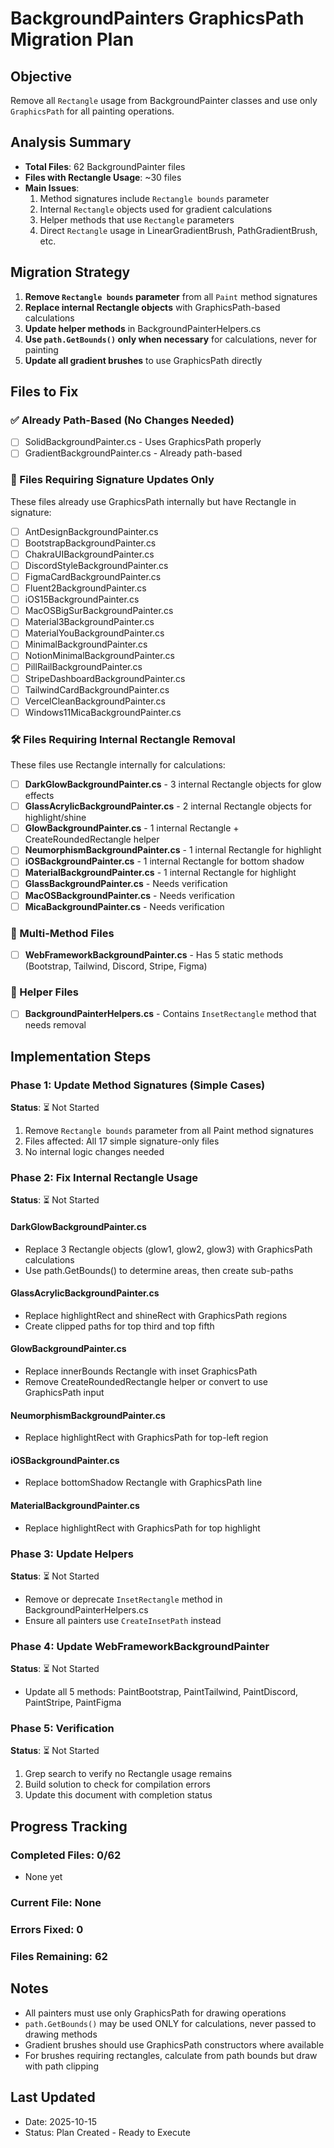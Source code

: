 # BackgroundPainters GraphicsPath Migration Plan

## Objective
Remove all `Rectangle` usage from BackgroundPainter classes and use only `GraphicsPath` for all painting operations.

## Analysis Summary
- **Total Files**: 62 BackgroundPainter files
- **Files with Rectangle Usage**: ~30 files
- **Main Issues**:
  1. Method signatures include `Rectangle bounds` parameter
  2. Internal `Rectangle` objects used for gradient calculations
  3. Helper methods that use `Rectangle` parameters
  4. Direct `Rectangle` usage in LinearGradientBrush, PathGradientBrush, etc.

## Migration Strategy
1. **Remove `Rectangle bounds` parameter** from all `Paint` method signatures
2. **Replace internal Rectangle objects** with GraphicsPath-based calculations
3. **Update helper methods** in BackgroundPainterHelpers.cs
4. **Use `path.GetBounds()` only when necessary** for calculations, never for painting
5. **Update all gradient brushes** to use GraphicsPath directly

## Files to Fix

### ✅ Already Path-Based (No Changes Needed)
- [ ] SolidBackgroundPainter.cs - Uses GraphicsPath properly
- [ ] GradientBackgroundPainter.cs - Already path-based

### 🔧 Files Requiring Signature Updates Only
These files already use GraphicsPath internally but have Rectangle in signature:
- [ ] AntDesignBackgroundPainter.cs
- [ ] BootstrapBackgroundPainter.cs
- [ ] ChakraUIBackgroundPainter.cs
- [ ] DiscordStyleBackgroundPainter.cs
- [ ] FigmaCardBackgroundPainter.cs
- [ ] Fluent2BackgroundPainter.cs
- [ ] iOS15BackgroundPainter.cs
- [ ] MacOSBigSurBackgroundPainter.cs
- [ ] Material3BackgroundPainter.cs
- [ ] MaterialYouBackgroundPainter.cs
- [ ] MinimalBackgroundPainter.cs
- [ ] NotionMinimalBackgroundPainter.cs
- [ ] PillRailBackgroundPainter.cs
- [ ] StripeDashboardBackgroundPainter.cs
- [ ] TailwindCardBackgroundPainter.cs
- [ ] VercelCleanBackgroundPainter.cs
- [ ] Windows11MicaBackgroundPainter.cs

### 🛠️ Files Requiring Internal Rectangle Removal
These files use Rectangle internally for calculations:
- [ ] **DarkGlowBackgroundPainter.cs** - 3 internal Rectangle objects for glow effects
- [ ] **GlassAcrylicBackgroundPainter.cs** - 2 internal Rectangle objects for highlight/shine
- [ ] **GlowBackgroundPainter.cs** - 1 internal Rectangle + CreateRoundedRectangle helper
- [ ] **NeumorphismBackgroundPainter.cs** - 1 internal Rectangle for highlight
- [ ] **iOSBackgroundPainter.cs** - 1 internal Rectangle for bottom shadow
- [ ] **MaterialBackgroundPainter.cs** - 1 internal Rectangle for highlight
- [ ] **GlassBackgroundPainter.cs** - Needs verification
- [ ] **MacOSBackgroundPainter.cs** - Needs verification
- [ ] **MicaBackgroundPainter.cs** - Needs verification

### 🔄 Multi-Method Files
- [ ] **WebFrameworkBackgroundPainter.cs** - Has 5 static methods (Bootstrap, Tailwind, Discord, Stripe, Figma)

### 🧰 Helper Files
- [ ] **BackgroundPainterHelpers.cs** - Contains `InsetRectangle` method that needs removal

## Implementation Steps

### Phase 1: Update Method Signatures (Simple Cases)
**Status**: ⏳ Not Started
1. Remove `Rectangle bounds` parameter from all Paint method signatures
2. Files affected: All 17 simple signature-only files
3. No internal logic changes needed

### Phase 2: Fix Internal Rectangle Usage
**Status**: ⏳ Not Started

#### DarkGlowBackgroundPainter.cs
- Replace 3 Rectangle objects (glow1, glow2, glow3) with GraphicsPath calculations
- Use path.GetBounds() to determine areas, then create sub-paths

#### GlassAcrylicBackgroundPainter.cs
- Replace highlightRect and shineRect with GraphicsPath regions
- Create clipped paths for top third and top fifth

#### GlowBackgroundPainter.cs
- Replace innerBounds Rectangle with inset GraphicsPath
- Remove CreateRoundedRectangle helper or convert to use GraphicsPath input

#### NeumorphismBackgroundPainter.cs
- Replace highlightRect with GraphicsPath for top-left region

#### iOSBackgroundPainter.cs
- Replace bottomShadow Rectangle with GraphicsPath line

#### MaterialBackgroundPainter.cs
- Replace highlightRect with GraphicsPath for top highlight

### Phase 3: Update Helpers
**Status**: ⏳ Not Started
- Remove or deprecate `InsetRectangle` method in BackgroundPainterHelpers.cs
- Ensure all painters use `CreateInsetPath` instead

### Phase 4: Update WebFrameworkBackgroundPainter
**Status**: ⏳ Not Started
- Update all 5 methods: PaintBootstrap, PaintTailwind, PaintDiscord, PaintStripe, PaintFigma

### Phase 5: Verification
**Status**: ⏳ Not Started
1. Grep search to verify no Rectangle usage remains
2. Build solution to check for compilation errors
3. Update this document with completion status

## Progress Tracking

### Completed Files: 0/62
- None yet

### Current File: None
### Errors Fixed: 0
### Files Remaining: 62

## Notes
- All painters must use only GraphicsPath for drawing operations
- `path.GetBounds()` may be used ONLY for calculations, never passed to drawing methods
- Gradient brushes should use GraphicsPath constructors where available
- For brushes requiring rectangles, calculate from path bounds but draw with path clipping

## Last Updated
- Date: 2025-10-15
- Status: Plan Created - Ready to Execute
